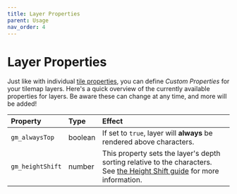 ```yaml
---
title: Layer Properties
parent: Usage
nav_order: 4
---
```


# Layer Properties
Just like with individual [tile properties](tile-properties), you can define *Custom Properties* for your tilemap layers. Here's a quick overview of the currently available properties for layers. Be aware these can change at any time, and more will be added!

| Property         | Type    | Effect                                                                 |
|:-----------------|:--------|:-----------------------------------------------------------------------|
| `gm_alwaysTop`   | boolean | If set to `true`, layer will **always** be rendered above characters.  |
| `gm_heightShift` | number  | This property sets the layer's depth sorting relative to the characters. See [the Height Shift guide](/features/height-shift) for more information.  |
